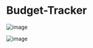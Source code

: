 # Budget-Tracker

![image](https://github.com/user-attachments/assets/6b5e262a-04de-4653-811e-7feedf1273ef)


![image](https://github.com/user-attachments/assets/94c2b597-713a-4cda-8250-967d712e60eb)

